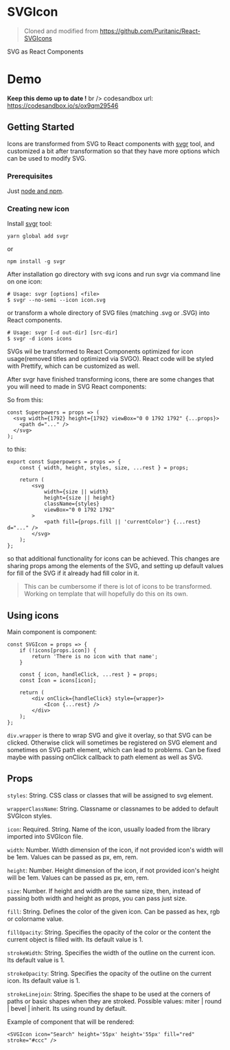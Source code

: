 # SVGIcon

> Cloned and modified from https://github.com/Puritanic/React-SVGIcons

SVG as React Components

# Demo
 **Keep this demo up to date !**
br /> codesandbox url: https://codesandbox.io/s/ox9qm29546 


## Getting Started

Icons are transformed from SVG to React components with [svgr](https://github.com/smooth-code/svgr) tool, and customized a bit after transformation so that they have more options which can be used to modify SVG.

### Prerequisites

Just [node and npm](https://www.npmjs.com/get-npm).

### Creating new icon

Install [svgr](https://github.com/smooth-code/svgr) tool:

```
yarn global add svgr
```

or

```
npm install -g svgr
```

After installation go directory with svg icons and run svgr via command line on one icon:

```
# Usage: svgr [options] <file>
$ svgr --no-semi --icon icon.svg
```

or transform a whole directory of SVG files (matching .svg or .SVG) into React components.

```
# Usage: svgr [-d out-dir] [src-dir]
$ svgr -d icons icons
```

SVGs wil be transformed to React Components optimized for icon usage(removed titles and optimized via SVGO).
React code will be styled with Prettify, which can be customized as well.

After svgr have finished transforming icons, there are some changes that you will need to made in SVG React components:

So from this:

```
const Superpowers = props => (
  <svg width={1792} height={1792} viewBox="0 0 1792 1792" {...props}>
    <path d="..." />
  </svg>
);
```

to this:

```
export const Superpowers = props => {
	const { width, height, styles, size, ...rest } = props;

	return (
		<svg
			width={size || width}
			height={size || height}
			className={styles}
			viewBox="0 0 1792 1792"
		>
			<path fill={props.fill || 'currentColor'} {...rest} d="..." />
		</svg>
	);
};
```

so that additional functionality for icons can be achieved. This changes are sharing props among the elements of the SVG, and setting up default values for fill of the SVG if it already had fill color in it.

> This can be cumbersome if there is lot of icons to be transformed. Working on template that will hopefully do this on its own.

## Using icons

Main component is <SVGIcon> component:

```
const SVGIcon = props => {
    if (!icons[props.icon]) {
        return 'There is no icon with that name';
    }

    const { icon, handleClick, ...rest } = props;
    const Icon = icons[icon];

    return (
        <div onClick={handleClick} style={wrapper}>
            <Icon {...rest} />
        </div>
    );
};
```

`div.wrapper` is there to wrap SVG and give it overlay, so that SVG can be clicked. Otherwise click will sometimes be registered on SVG element and sometimes on SVG path element, which can lead to problems. Can be fixed maybe with passing onClick callback to path element as well as SVG.

## Props

`styles`: String. CSS class or classes that will be assigned to svg element.

`wrapperClassName`: String. Classname or classnames to be added to default SVGIcon styles.

`icon`: Required. String. Name of the icon, usually loaded from the library imported into SVGIcon file.

`width`: Number. Width dimension of the icon, if not provided icon's width will be 1em. Values can be passed as px, em, rem.

`height`: Number. Height dimension of the icon, if not provided icon's height will be 1em. Values can be passed as px, em, rem.

`size`: Number. If height and width are the same size, then, instead of passing both width and height as props, you can pass just size.

`fill`: String. Defines the color of the given icon. Can be passed as hex, rgb or colorname value.

`fillOpacity`: String. Specifies the opacity of the color or the content the current object is filled with. Its default value is 1.

`strokeWidth`: String. Specifies the width of the outline on the current icon. Its default value is 1.

`strokeOpacity`: String. Specifies the opacity of the outline on the current icon. Its default value is 1.

`strokeLinejoin`: String. Specifies the shape to be used at the corners of paths or basic shapes when they are stroked. Possible values: miter | round | bevel | inherit. Its using round by default.

Example of component that will be rendered:

```
<SVGIcon icon="Search" height='55px' height='55px' fill="red" stroke="#ccc" />
```
